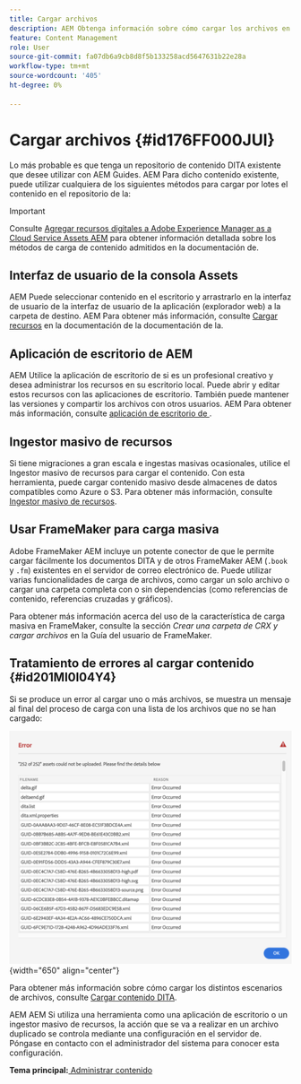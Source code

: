 ```yaml
---
title: Cargar archivos
description: AEM Obtenga información sobre cómo cargar los archivos en el repositorio de y gestionar errores. AEM Conozca la interfaz de usuario de la consola de recursos, la aplicación de escritorio de la aplicación de la aplicación de la consola de recursos, el ingestor masivo de recursos y el uso del FrameMaker para la carga masiva.
feature: Content Management
role: User
source-git-commit: fa07db6a9cb8d8f5b133258acd5647631b22e28a
workflow-type: tm+mt
source-wordcount: '405'
ht-degree: 0%

---
```


# Cargar archivos {#id176FF000JUI}

Lo más probable es que tenga un repositorio de contenido DITA existente que desee utilizar con AEM Guides. AEM Para dicho contenido existente, puede utilizar cualquiera de los siguientes métodos para cargar por lotes el contenido en el repositorio de la:

>[!IMPORTANT]
>
> Consulte [Agregar recursos digitales a Adobe Experience Manager as a Cloud Service Assets AEM](https://experienceleague.adobe.com/docs/experience-manager-cloud-service/assets/manage/add-assets.html) para obtener información detallada sobre los métodos de carga de contenido admitidos en la documentación de.

## Interfaz de usuario de la consola Assets

AEM Puede seleccionar contenido en el escritorio y arrastrarlo en la interfaz de usuario de la interfaz de usuario de la aplicación \(explorador web\) a la carpeta de destino. AEM Para obtener más información, consulte [Cargar recursos](https://experienceleague.adobe.com/docs/experience-manager-cloud-service/assets/manage/add-assets.html#upload-assets) en la documentación de la documentación de la.

## Aplicación de escritorio de AEM 

AEM Utilice la aplicación de escritorio de si es un profesional creativo y desea administrar los recursos en su escritorio local. Puede abrir y editar estos recursos con las aplicaciones de escritorio. También puede mantener las versiones y compartir los archivos con otros usuarios. AEM Para obtener más información, consulte [aplicación de escritorio de ](https://experienceleague.adobe.com/docs/experience-manager-desktop-app/using/using.html).

## Ingestor masivo de recursos

Si tiene migraciones a gran escala e ingestas masivas ocasionales, utilice el Ingestor masivo de recursos para cargar el contenido. Con esta herramienta, puede cargar contenido masivo desde almacenes de datos compatibles como Azure o S3. Para obtener más información, consulte [Ingestor masivo de recursos](https://experienceleague.adobe.com/docs/experience-manager-cloud-service/assets/manage/add-assets.html?lang=en#asset-bulk-ingestor).

## Usar FrameMaker para carga masiva

Adobe FrameMaker AEM incluye un potente conector de que le permite cargar fácilmente los documentos DITA y de otros FrameMaker AEM \(`.book` y `.fm`\) existentes en el servidor de correo electrónico de. Puede utilizar varias funcionalidades de carga de archivos, como cargar un solo archivo o cargar una carpeta completa con o sin dependencias \(como referencias de contenido, referencias cruzadas y gráficos\).

Para obtener más información acerca del uso de la característica de carga masiva en FrameMaker, consulte la sección *Crear una carpeta de CRX y cargar archivos* en la Guía del usuario de FrameMaker.

## Tratamiento de errores al cargar contenido {#id201MI0I04Y4}

Si se produce un error al cargar uno o más archivos, se muestra un mensaje al final del proceso de carga con una lista de los archivos que no se han cargado:

![](images/uuid-files-failed-to-upload_cs.png){width="650" align="center"}

Para obtener más información sobre cómo cargar los distintos escenarios de archivos, consulte [Cargar contenido DITA](authoring-file-management.md#).

AEM AEM Si utiliza una herramienta como una aplicación de escritorio o un ingestor masivo de recursos, la acción que se va a realizar en un archivo duplicado se controla mediante una configuración en el servidor de. Póngase en contacto con el administrador del sistema para conocer esta configuración.

**Tema principal:**[ Administrar contenido](authoring.md)
